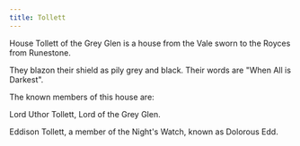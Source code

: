 ```yaml
---
title: Tollett
---
```


House Tollett of the Grey Glen is a house from the Vale sworn to the Royces from Runestone.

They blazon their shield as pily grey and black. Their words are "When All is Darkest".

The known members of this house are:

Lord Uthor Tollett, Lord of the Grey Glen.

Eddison Tollett, a member of the Night's Watch, known as Dolorous Edd. 


